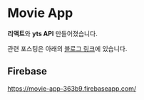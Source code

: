 # Movie App

**리액트**와 **yts API** 만들어졌습니다.

관련 포스팅은 아래의 [블로그 링크](https://hongnote.tistory.com/category/React/Movie%20app)에 있습니다.

Firebase
---
<https://movie-app-363b9.firebaseapp.com/>
